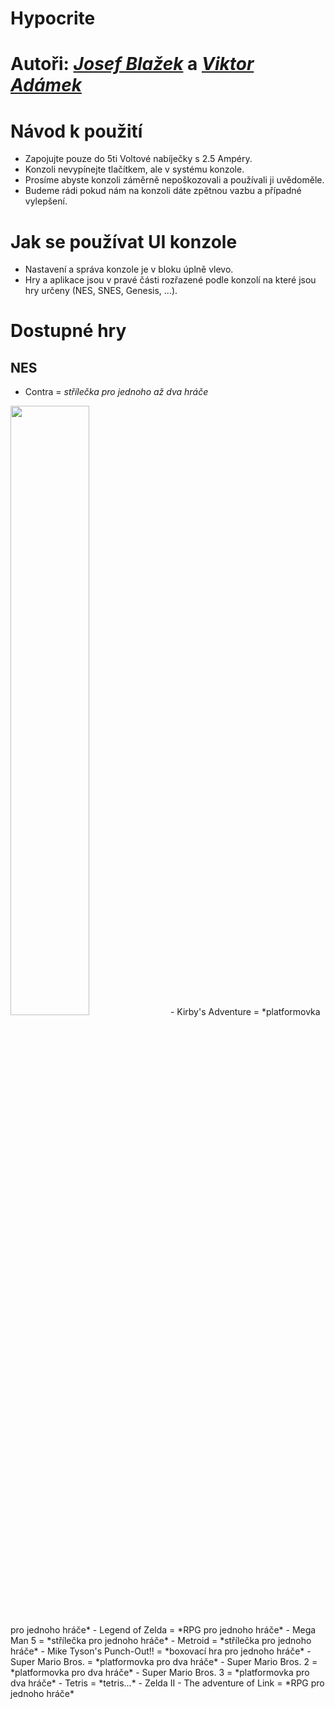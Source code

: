 # Hypocrite

# Autoři: [*Josef Blažek*](mailto:josefblazek004@gymuo.cz?subject=[HypocriteGuide]) a [*Viktor Adámek*](mailto:xadamek@gymuo.cz?subject=[HypocriteGuide])
# Návod k použití
- Zapojujte pouze do 5ti Voltové nabíječky s 2.5 Ampéry.
- Konzoli nevypínejte tlačítkem, ale v systému konzole.
- Prosíme abyste konzoli záměrně nepoškozovali a používali ji uvědoměle.
- Budeme rádi pokud nám na konzoli dáte zpětnou vazbu a případné vylepšení.
# Jak se používat UI konzole
- Nastavení a správa konzole je v bloku úplně vlevo.
- Hry a aplikace jsou v pravé části rozřazené podle konzolí na které jsou hry určeny (NES, SNES, Genesis, ...).
# Dostupné hry
## NES
- Contra = *střílečka pro jednoho až dva hráče* 
<img src="https://www.svetandroida.cz/media/2018/02/NES-hry-Contra.jpg" width="50%" height="50%">
- Kirby's Adventure = *platformovka pro jednoho hráče*
- Legend of Zelda = *RPG pro jednoho hráče*
- Mega Man 5 = *střílečka pro jednoho hráče*
- Metroid = *střílečka pro jednoho hráče*
- Mike Tyson's Punch-Out!! = *boxovací hra pro jednoho hráče*
- Super Mario Bros. = *platformovka pro dva hráče*
- Super Mario Bros. 2 = *platformovka pro dva hráče*
- Super Mario Bros. 3 = *platformovka pro dva hráče*
- Tetris = *tetris...*
- Zelda II - The adventure of Link = *RPG pro jednoho hráče*
